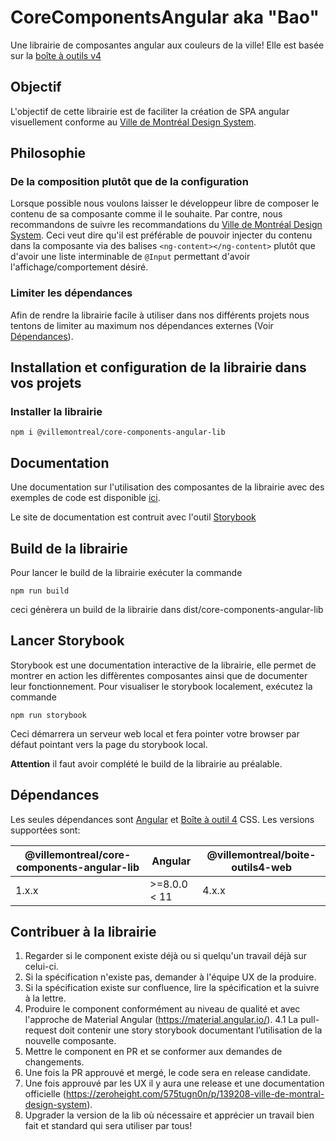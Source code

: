 # CoreComponentsAngular aka "Bao"

Une librairie de composantes angular aux couleurs de la ville! Elle est basée sur la [boîte à outils v4](https://services.montreal.ca/boite-outils4/)

## Objectif
L'objectif de cette librairie est de faciliter la création de SPA angular visuellement conforme au [Ville de Montréal Design System](https://zeroheight.com/575tugn0n/p/139208-ville-de-montral-design-system).

## Philosophie
### De la composition plutôt que de la configuration
Lorsque possible nous voulons laisser le développeur libre de composer le contenu de sa composante comme il le souhaite. Par contre, nous recommandons de suivre les recommandations du [Ville de Montréal Design System](https://zeroheight.com/575tugn0n/p/139208-ville-de-montral-design-system). Ceci veut dire qu'il est préférable de pouvoir injecter du contenu dans la composante via des balises `<ng-content></ng-content>` plutôt que d'avoir une liste interminable de `@Input` permettant d'avoir l'affichage/comportement désiré.
### Limiter les dépendances
Afin de rendre la librairie facile à utiliser dans nos différents projets nous tentons de limiter au maximum nos dépendances externes (Voir [Dépendances](#dependances)).

## Installation et configuration de la librairie dans vos projets
### Installer la librairie
`npm i @villemontreal/core-components-angular-lib`

## Documentation
Une documentation sur l'utilisation des composantes de la librairie avec des exemples de code est disponible [ici](https://services.interne.montreal.ca/bao-storybook).

Le site de documentation est contruit avec l'outil [Storybook](https://storybook.js.org/)

## Build de la librairie
Pour lancer le build de la librairie exécuter la commande 

`npm run build` 

ceci génèrera un build de la librairie dans dist/core-components-angular-lib

## Lancer Storybook
Storybook est une documentation interactive de la librairie, elle permet de montrer en action les diffèrentes composantes ainsi que de documenter leur fonctionnement. Pour visualiser le storybook localement, exécutez la commande 

`npm run storybook`

Ceci démarrera un serveur web local et fera pointer votre browser par défaut pointant vers la page du storybook local.

**Attention** il faut avoir complété le build de la librairie au préalable.

## Dépendances

Les seules dépendances sont [Angular](https://angular.io) et [Boîte à outil 4](https://services.montreal.ca/boite-outils4/) CSS.
Les versions supportées sont:

| @villemontreal/core-components-angular-lib | Angular | @villemontreal/boite-outils4-web |
|-|-|-|
| 1.x.x | >=8.0.0 < 11 | 4.x.x |

## Contribuer à la librairie

1. Regarder si le component existe déjà ou si quelqu'un travail déjà sur celui-ci.
2. Si la spécification n'existe pas, demander à l'équipe UX de la produire.
3. Si la spécification existe sur confluence, lire la spécification et la suivre à la lettre.
4. Produire le component conformément au niveau de qualité et avec l'approche de Material Angular (https://material.angular.io/).
4.1 La pull-request doit contenir une story storybook documentant l’utilisation de la nouvelle composante.
5. Mettre le component en PR et se conformer aux demandes de changements.
6. Une fois la PR approuvé et mergé, le code sera en release candidate.
7. Une fois approuvé par les UX il y aura une release et une documentation officielle (https://zeroheight.com/575tugn0n/p/139208-ville-de-montral-design-system).
8. Upgrader la version de la lib où nécessaire et apprécier un travail bien fait et standard qui sera utiliser par tous!
